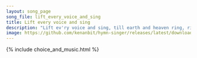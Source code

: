 ```yaml
---
layout: song_page
song_file: lift_every_voice_and_sing
title: Lift every voice and sing
description: "Lift ev'ry voice and sing, till earth and heaven ring, ring with the harmonies of liberty. Let our rejoicing rise high as the list'ning skies, let it ... theist 4part acapella 3verse musicbyother textbyother"
image: https://github.com/kenanbit/hymn-singer/releases/latest/download/lift_every_voice_and_sing-trad.png
---
```


{% include choice_and_music.html %}
